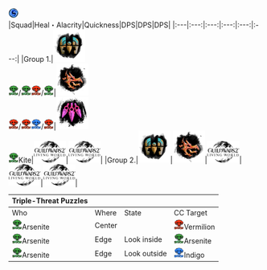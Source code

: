 <img src="../_image/strike mission/20px-Strike_Mission_(map_icon).png" width="20px" height="20px" title="Strike Mission Icon" alt=""></img>   
|Squad|Heal・Alacrity|Quickness|DPS|DPS|DPS|
|:---|:---:|:---:|:---:|:---:|:---:|
|Group 1.|<img src="../_image/general/profession/Mechanist_icon_(highres).png" width="64px" height="64px" title="Mechanist" alt=""></img></br><img src="../_image/strike mission/olc/Arsenite.png" width="20px" height="20px" title="Arsenite" alt=""></img>/<img src="../_image/strike mission/olc/Arsenite.png" width="20px" height="20px" title="Arsenite" alt=""></img><img src="../_image/strike mission/olc/Vermilion.png" width="20px" height="20px" title="Vermilion" alt=""></img>/<img src="../_image/strike mission/olc/Arsenite.png" width="20px" height="20px" title="Arsenite" alt=""></img>|<img src="../_image/general/profession/Herald_icon_(highres).png" width="64px" height="64px" title="Herald" alt=""></img></br><img src="../_image/strike mission/olc/Vermilion.png" width="20px" height="20px" title="Vermilion" alt=""></img>/<img src="../_image/strike mission/olc/Vermilion.png" width="20px" height="20px" title="Vermilion" alt=""></img><img src="../_image/strike mission/olc/Indigo.png" width="20px" height="20px" title="Indigo" alt=""></img>/<img src="../_image/strike mission/olc/Vermilion.png" width="20px" height="20px" title="Vermilion" alt=""></img>|<img src="../_image/general/profession/Virtuoso_icon_(highres).png" width="64px" height="64px" title="Virtuoso" alt=""></img></br><img src="../_image/strike mission/olc/Arsenite.png" width="20px" height="20px" title="Arsenite" alt=""></img>Kite|<img src="../_image/general/profession/Living_World_logo.png" width="64px" height="auto" title="DPS" alt=""></img>|<img src="../_image/general/profession/Living_World_logo.png" width="64px" height="auto" title="DPS" alt=""></img>|
|Group 2.|<img src="../_image/general/profession/Mechanist_icon_(highres).png" width="64px" height="64px" title="Mechanist" alt=""></img>|<img src="../_image/general/profession/Herald_icon_(highres).png" width="64px" height="64px" title="Herald" alt=""></img>|<img src="../_image/general/profession/Living_World_logo.png" width="64px" height="auto" title="DPS" alt=""></img>|<img src="../_image/general/profession/Living_World_logo.png" width="64px" height="auto" title="DPS" alt=""></img>|<img src="../_image/general/profession/Living_World_logo.png" width="64px" height="auto" title="DPS" alt=""></img>|
   
|Triple-Threat Puzzles||||
|:---|:---|:---|:---|
|Who|Where|State|CC Target|
|<img src="../_image/strike mission/olc/Arsenite.png" width="20px" height="20px" title="Arsenite" alt=""></img>Arsenite|Center||<img src="../_image/strike mission/olc/Vermilion.png" width="20px" height="20px" title="Vermilion" alt=""></img>Vermilion|
|<img src="../_image/strike mission/olc/Arsenite.png" width="20px" height="20px" title="Arsenite" alt=""></img>Arsenite|Edge|Look inside|<img src="../_image/strike mission/olc/Arsenite.png" width="20px" height="20px" title="Arsenite" alt=""></img>Arsenite|
|<img src="../_image/strike mission/olc/Arsenite.png" width="20px" height="20px" title="Arsenite" alt=""></img>Arsenite|Edge|Look outside|<img src="../_image/strike mission/olc/Indigo.png" width="20px" height="20px" title="Indigo" alt=""></img>Indigo|
